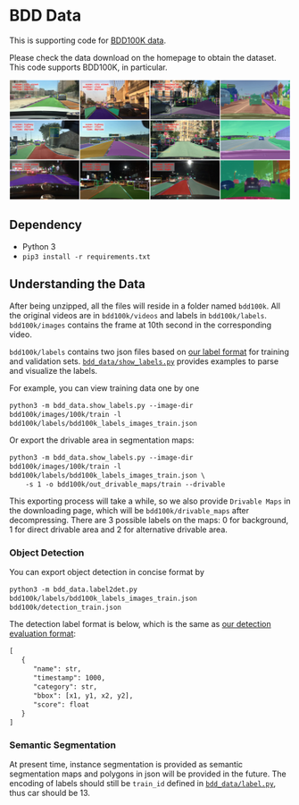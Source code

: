 # BDD Data

This is supporting code for [BDD100K data](http://bdd-data.berkeley.edu/).

Please check the data download on the homepage to obtain the dataset. This code supports BDD100K, in particular.


![teaser](doc/teaser.png)

## Dependency

- Python 3
- `pip3 install -r requirements.txt`

## Understanding the Data

After being unzipped, all the files will reside in a folder named `bdd100k`. All the original videos are in `bdd100k/videos` and labels in `bdd100k/labels`. `bdd100k/images` contains the frame at 10th second in the corresponding video.

`bdd100k/labels` contains two json files based on [our label format](doc/format.md) for training and validation sets. [`bdd_data/show_labels.py`](bdd_data/show_labels.py) provides examples to parse and visualize the labels.

For example, you can view training data one by one

```
python3 -m bdd_data.show_labels.py --image-dir bdd100k/images/100k/train -l bdd100k/labels/bdd100k_labels_images_train.json
```

Or export the drivable area in segmentation maps:

```
python3 -m bdd_data.show_labels.py --image-dir bdd100k/images/100k/train -l bdd100k/labels/bdd100k_labels_images_train.json \
    -s 1 -o bdd100k/out_drivable_maps/train --drivable
```

This exporting process will take a while, so we also provide `Drivable Maps` in the downloading page, which will be `bdd100k/drivable_maps` after decompressing. There are 3 possible labels on the maps: 0 for background, 1 for direct drivable area and 2 for alternative drivable area.

### Object Detection

You can export object detection in concise format by

```
python3 -m bdd_data.label2det.py bdd100k/labels/bdd100k_labels_images_train.json bdd100k/detection_train.json
```

The detection label format is below, which is the same as [our detection evaluation format](doc/evaluation.md#):

```
[
   {
      "name": str,
      "timestamp": 1000,
      "category": str,
      "bbox": [x1, y1, x2, y2],
      "score": float
   }
]
```

### Semantic Segmentation

At present time, instance segmentation is provided as semantic segmentation maps and polygons in json will be provided in the future. The encoding of labels should still be `train_id` defined in [`bdd_data/label.py`](bdd_data/label.py), thus car should be 13.